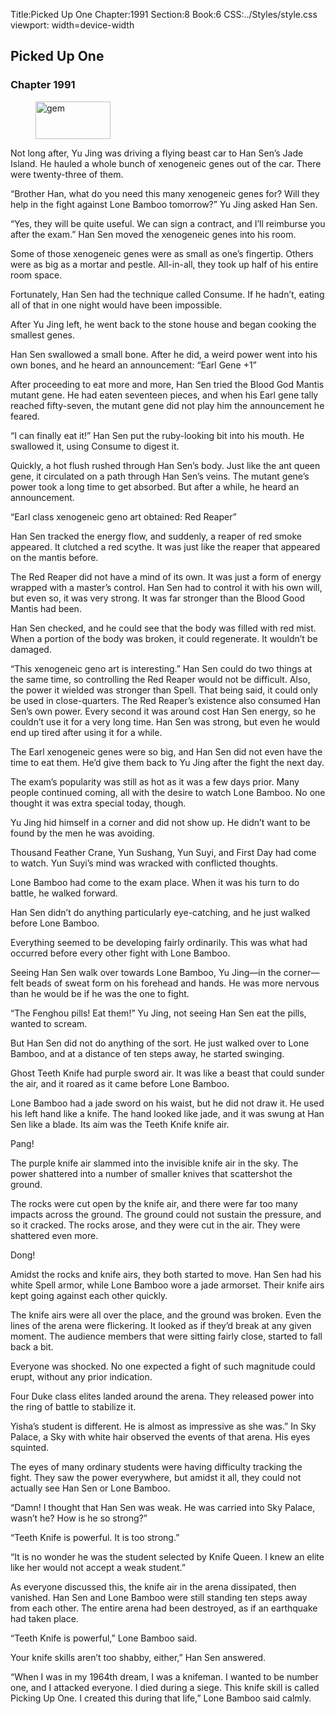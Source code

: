 Title:Picked Up One 
Chapter:1991 
Section:8 
Book:6 
CSS:../Styles/style.css 
viewport: width=device-width
  
## Picked Up One
### Chapter 1991
  
<figure>
	<img src="../Images/gem.gif" alt="gem" id="gem" width="120" height="60" />
</figure>
  

  
Not long after, Yu Jing was driving a flying beast car to Han Sen’s Jade Island. He hauled a whole bunch of xenogeneic genes out of the car. There were twenty-three of them.

“Brother Han, what do you need this many xenogeneic genes for? Will they help in the fight against Lone Bamboo tomorrow?” Yu Jing asked Han Sen.

“Yes, they will be quite useful. We can sign a contract, and I’ll reimburse you after the exam.” Han Sen moved the xenogeneic genes into his room.

Some of those xenogeneic genes were as small as one’s fingertip. Others were as big as a mortar and pestle. All-in-all, they took up half of his entire room space.

Fortunately, Han Sen had the technique called Consume. If he hadn’t, eating all of that in one night would have been impossible.

After Yu Jing left, he went back to the stone house and began cooking the smallest genes.

Han Sen swallowed a small bone. After he did, a weird power went into his own bones, and he heard an announcement: “Earl Gene +1”

After proceeding to eat more and more, Han Sen tried the Blood God Mantis mutant gene. He had eaten seventeen pieces, and when his Earl gene tally reached fifty-seven, the mutant gene did not play him the announcement he feared.

“I can finally eat it!” Han Sen put the ruby-looking bit into his mouth. He swallowed it, using Consume to digest it.

Quickly, a hot flush rushed through Han Sen’s body. Just like the ant queen gene, it circulated on a path through Han Sen’s veins. The mutant gene’s power took a long time to get absorbed. But after a while, he heard an announcement.

“Earl class xenogeneic geno art obtained: Red Reaper”

Han Sen tracked the energy flow, and suddenly, a reaper of red smoke appeared. It clutched a red scythe. It was just like the reaper that appeared on the mantis before.

The Red Reaper did not have a mind of its own. It was just a form of energy wrapped with a master’s control. Han Sen had to control it with his own will, but even so, it was very strong. It was far stronger than the Blood Good Mantis had been.

Han Sen checked, and he could see that the body was filled with red mist. When a portion of the body was broken, it could regenerate. It wouldn’t be damaged.

“This xenogeneic geno art is interesting.” Han Sen could do two things at the same time, so controlling the Red Reaper would not be difficult. Also, the power it wielded was stronger than Spell. That being said, it could only be used in close-quarters. The Red Reaper’s existence also consumed Han Sen’s own power. Every second it was around cost Han Sen energy, so he couldn’t use it for a very long time. Han Sen was strong, but even he would end up tired after using it for a while.

The Earl xenogeneic genes were so big, and Han Sen did not even have the time to eat them. He’d give them back to Yu Jing after the fight the next day.

The exam’s popularity was still as hot as it was a few days prior. Many people continued coming, all with the desire to watch Lone Bamboo. No one thought it was extra special today, though.

Yu Jing hid himself in a corner and did not show up. He didn’t want to be found by the men he was avoiding.

Thousand Feather Crane, Yun Sushang, Yun Suyi, and First Day had come to watch. Yun Suyi’s mind was wracked with conflicted thoughts.

Lone Bamboo had come to the exam place. When it was his turn to do battle, he walked forward.

Han Sen didn’t do anything particularly eye-catching, and he just walked before Lone Bamboo.

Everything seemed to be developing fairly ordinarily. This was what had occurred before every other fight with Lone Bamboo.

Seeing Han Sen walk over towards Lone Bamboo, Yu Jing—in the corner—felt beads of sweat form on his forehead and hands. He was more nervous than he would be if he was the one to fight.

“The Fenghou pills! Eat them!” Yu Jing, not seeing Han Sen eat the pills, wanted to scream.

But Han Sen did not do anything of the sort. He just walked over to Lone Bamboo, and at a distance of ten steps away, he started swinging.

Ghost Teeth Knife had purple sword air. It was like a beast that could sunder the air, and it roared as it came before Lone Bamboo.

Lone Bamboo had a jade sword on his waist, but he did not draw it. He used his left hand like a knife. The hand looked like jade, and it was swung at Han Sen like a blade. Its aim was the Teeth Knife knife air.

Pang!

The purple knife air slammed into the invisible knife air in the sky. The power shattered into a number of smaller knives that scattershot the ground.

The rocks were cut open by the knife air, and there were far too many impacts across the ground. The ground could not sustain the pressure, and so it cracked. The rocks arose, and they were cut in the air. They were shattered even more.

Dong!

Amidst the rocks and knife airs, they both started to move. Han Sen had his white Spell armor, while Lone Bamboo wore a jade armorset. Their knife airs kept going against each other quickly.

The knife airs were all over the place, and the ground was broken. Even the lines of the arena were flickering. It looked as if they’d break at any given moment. The audience members that were sitting fairly close, started to fall back a bit.

Everyone was shocked. No one expected a fight of such magnitude could erupt, without any prior indication.

Four Duke class elites landed around the arena. They released power into the ring of battle to stabilize it.

Yisha’s student is different. He is almost as impressive as she was.” In Sky Palace, a Sky with white hair observed the events of that arena. His eyes squinted.

The eyes of many ordinary students were having difficulty tracking the fight. They saw the power everywhere, but amidst it all, they could not actually see Han Sen or Lone Bamboo.

“Damn! I thought that Han Sen was weak. He was carried into Sky Palace, wasn’t he? How is he so strong?”

“Teeth Knife is powerful. It is too strong.”

“It is no wonder he was the student selected by Knife Queen. I knew an elite like her would not accept a weak student.”

As everyone discussed this, the knife air in the arena dissipated, then vanished. Han Sen and Lone Bamboo were still standing ten steps away from each other. The entire arena had been destroyed, as if an earthquake had taken place.

“Teeth Knife is powerful,” Lone Bamboo said.

Your knife skills aren’t too shabby, either,” Han Sen answered.

“When I was in my 1964th dream, I was a knifeman. I wanted to be number one, and I attacked everyone. I died during a siege. This knife skill is called Picking Up One. I created this during that life,” Lone Bamboo said calmly.